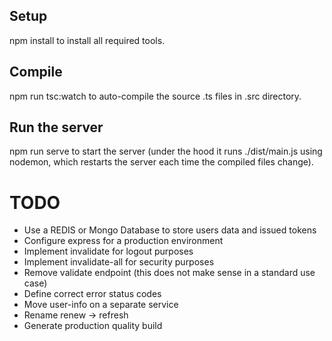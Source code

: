 ## Setup

npm install to install all required tools.

## Compile

npm run tsc:watch to auto-compile the source .ts files in .src directory.

## Run the server

npm run serve to start the server (under the hood it runs ./dist/main.js using nodemon, which restarts the server each time the compiled files change).

# TODO

- Use a REDIS or Mongo Database to store users data and issued tokens
- Configure express for a production environment
- Implement invalidate for logout purposes
- Implement invalidate-all for security purposes
- Remove validate endpoint (this does not make sense in a standard use case)
- Define correct error status codes
- Move user-info on a separate service
- Rename renew -> refresh
- Generate production quality build
